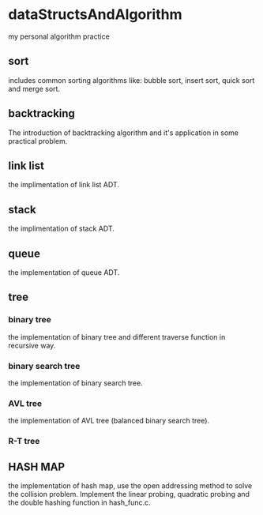 # dataStructsAndAlgorithm
my personal algorithm practice

## sort
includes common sorting algorithms like: bubble sort, insert sort, quick sort and merge sort.

## backtracking

The introduction of backtracking algorithm and it's application in some practical problem.

## link list
the implimentation of link list ADT.

## stack
the implimentation of stack ADT.

## queue
the implementation of queue ADT.

## tree
### binary tree
the implementation of binary tree and different traverse function in recursive way.

### binary search tree

the implementation of binary search tree.

### AVL tree

the implementation of AVL tree (balanced binary search tree).

### R-T tree



## HASH MAP

the implementation of hash map, use the open addressing method to solve the collision problem. Implement the linear probing, quadratic probing and the double hashing function in hash_func.c. 